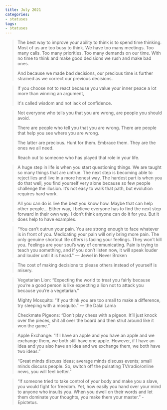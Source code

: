 ```yaml
---
title: July 2021
categories:
- statuses
tags:
- statuses
---
```



>The best way to improve your ability to think is to spend time thinking. Most of us are too busy to think. We have too many meetings. Too many calls. Too many priorities. Too many demands on our time. With no time to think and make good decisions we rush and make bad ones. 
>
>And because we made bad decisions, our precious time is further strained as we correct our previous decisions.


>If you choose not to react because you value your inner peace a lot more than winning an argument,
>
>it's called wisdom and not lack of confidence.


>Not everyone who tells you that you are wrong, are people you should avoid.
>
>There are people who tell you that you are wrong.
There are people that help you see where you are wrong.
>
>The latter are precious. Hunt for them. Embrace them.
They are the ones we all need.
>
>Reach out to someone who has played that role in your life.


>A huge step in life is when you start questioning things. We are taught so many things that are untrue. The next step is becoming able to reject lies and live in a more honest way. The hardest part is when you do that well, you find yourself very alone because so few people challenge the illusion. It’s not easy to walk that path, but evolution requires hard work.
>
>All you can do is live the best you know how. Maybe that can help other people... Either way, I believe everyone has to find the next step forward in their own way. I don’t think anyone can do it for you. But it does help to have examples.


>“You can’t outrun your pain. You are strong enough to face whatever is in front of you. Medicating your pain will only bring more pain. The only genuine shortcut life offers is facing your feelings. They won’t kill you. Feelings are your soul’s way of communicating. Pain is trying to teach you something, and if you don’t listen now, it will speak louder and louder until it is heard."
— Jewel in Never Broken


>The cost of making decisions to please others instead of yourself is misery.


>Vegetarian Lion: “Expecting the world to treat you fairly because you’re a good person is like expecting a lion not to attack you because you’re a vegetarian.”
>
>Mighty Mosquito: “If you think you are too small to make a difference, try sleeping with a mosquito.” — the Dalai Lama
>
>Checkmate Pigeons: “Don’t play chess with a pigeon. It’ll just knock over the pieces, shit all over the board and then strut around like it won the game.”


>Apple Exchange: “If I have an apple and you have an apple and we exchange them, we both still have one apple. However, if I have an idea and you also have an idea and we exchange them, we both have two ideas.”
>
>“Great minds discuss ideas; average minds discuss events; small minds discuss people. So, switch off the pulsating TV/radio/online news, you will feel better.”


>“If someone tried to take control of your body and make you a slave, you would fight for freedom. Yet, how easily you hand over your mind to anyone who insults you. When you dwell on their words and let them dominate your thoughts, you make them your master.” -Epictetus.

<!-- ![1](/assets/statuses/Jul2021/1.jpeg){:class="img-responsive"} -->

